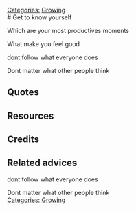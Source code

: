 [Categories:](../Categories/index.md) [Growing](../Categories/Growing.md)<br># Get to know yourself


Which are your most productives moments

What make you feel good


dont follow what everyone does

Dont matter what other people think


## Quotes

## Resources

## Credits

## Related advices


dont follow what everyone does

Dont matter what other people think
<br>[Categories:](../Categories/index.md) [Growing](../Categories/Growing.md)